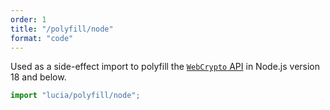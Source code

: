 ```yaml
---
order: 1
title: "/polyfill/node"
format: "code"
---
```


Used as a side-effect import to polyfill the [`WebCrypto` API]() in Node.js version 18 and below.

```ts
import "lucia/polyfill/node";
```
